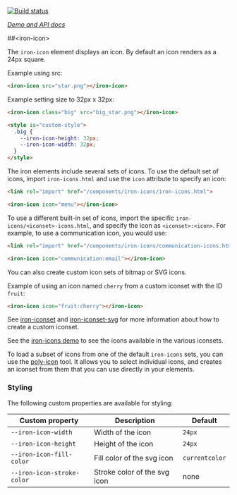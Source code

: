
<!---

This README is automatically generated from the comments in these files:
iron-icon.html

Edit those files, and our readme bot will duplicate them over here!
Edit this file, and the bot will squash your changes :)

The bot does some handling of markdown. Please file a bug if it does the wrong
thing! https://github.com/PolymerLabs/tedium/issues

-->

[![Build status](https://travis-ci.org/PolymerElements/iron-icon.svg?branch=master)](https://travis-ci.org/PolymerElements/iron-icon)

_[Demo and API docs](https://elements.polymer-project.org/elements/iron-icon)_


##&lt;iron-icon&gt;

The `iron-icon` element displays an icon. By default an icon renders as a 24px square.

Example using src:

```html
<iron-icon src="star.png"></iron-icon>
```

Example setting size to 32px x 32px:

```html
<iron-icon class="big" src="big_star.png"></iron-icon>

<style is="custom-style">
  .big {
    --iron-icon-height: 32px;
    --iron-icon-width: 32px;
  }
</style>
```

The iron elements include several sets of icons.
To use the default set of icons, import `iron-icons.html` and use the `icon` attribute to specify an icon:

```html
<link rel="import" href="/components/iron-icons/iron-icons.html">

<iron-icon icon="menu"></iron-icon>
```

To use a different built-in set of icons, import the specific `iron-icons/<iconset>-icons.html`, and
specify the icon as `<iconset>:<icon>`. For example, to use a communication icon, you would
use:

```html
<link rel="import" href="/components/iron-icons/communication-icons.html">

<iron-icon icon="communication:email"></iron-icon>
```

You can also create custom icon sets of bitmap or SVG icons.

Example of using an icon named `cherry` from a custom iconset with the ID `fruit`:

```html
<iron-icon icon="fruit:cherry"></iron-icon>
```

See [iron-iconset](iron-iconset) and [iron-iconset-svg](iron-iconset-svg) for more information about
how to create a custom iconset.

See the [iron-icons demo](iron-icons?view=demo:demo/index.html) to see the icons available
in the various iconsets.

To load a subset of icons from one of the default `iron-icons` sets, you can
use the [poly-icon](https://poly-icon.appspot.com/) tool. It allows you
to select individual icons, and creates an iconset from them that you can
use directly in your elements.

### Styling

The following custom properties are available for styling:

| Custom property | Description | Default |
| --- | --- | --- |
| `--iron-icon-width` | Width of the icon | `24px` |
| `--iron-icon-height` | Height of the icon | `24px` |
| `--iron-icon-fill-color` | Fill color of the svg icon | `currentcolor` |
| `--iron-icon-stroke-color` | Stroke color of the svg icon | none |
